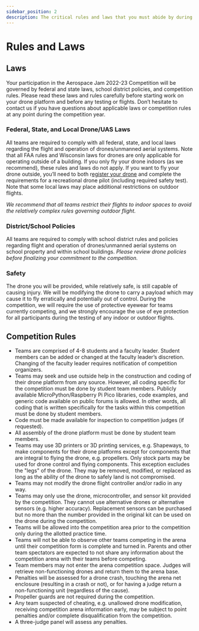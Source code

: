 ```yaml
---
sidebar_position: 2
description: The critical rules and laws that you must abide by during competition.
---
```


# Rules and Laws

## Laws

Your participation in the Aerospace Jam 2022-23 Competition will be governed by federal and state laws, school district policies, and competition rules. Please read these laws and rules carefully before starting work on your drone platform and before any testing or flights. Don’t hesitate to contact us if you have questions about applicable laws or competition rules at any point during the competition year.

### Federal, State, and Local Drone/UAS Laws

All teams are required to comply with all federal, state, and local laws regarding the flight and operation of drones/unmanned aerial systems. Note that all FAA rules and Wisconsin laws for drones are only applicable for operating outside of a building. If you only fly your drone indoors (as we recommend), these rules and laws do not apply. If you want to fly your drone outside, you’ll need to both r[egister your drone](https://faadronezone-access.faa.gov/#/) and complete the requirements for a recreational drone pilot (including required safety test). Note that some local laws may place additional restrictions on outdoor flights.

*We recommend that all teams restrict their flights to indoor spaces to avoid the relatively complex rules governing outdoor flight.*

### District/School Policies

All teams are required to comply with school district rules and policies regarding flight and operation of drones/unmanned aerial systems on school property and within school buildings. *Please review drone policies before finalizing your commitment to the competition.*

### Safety

The drone you will be provided, while relatively safe, is still capable of causing injury.  We will be modifying the drone to carry a payload which may cause it to fly erratically and potentially out of control.  During the competition, we will require the use of protective eyewear for teams currently competing, and we strongly encourage the use of eye protection for all participants during the testing of any indoor or outdoor flights.

## Competition Rules

- Teams are comprised of 4-8 students and a faculty leader. Student members can be added or changed at the faculty leader’s discretion. Changing of the faculty leader requires notification of competition organizers.
- Teams may seek and use outside help in the construction and coding of their drone platform from any source. However, all coding specific for the competition must be done by student team members. Publicly available MicroPython/Raspberry Pi Pico libraries, code examples, and generic code available on public forums is allowed. In other words, all coding that is written specifically for the tasks within this competition must be done by student members.
- Code must be made available for inspection to competition judges (if requested).
- All assembly of the drone platform must be done by student team members.
- Teams may use 3D printers or 3D printing services, e.g. Shapeways, to make components for their drone platforms except for components that are integral to flying the drone, e.g. propellers. Only stock parts may be used for drone control and flying components. This exception excludes the "legs" of the drone. They may be removed, modified, or replaced as long as the ability of the drone to safely land is not compromised.
- Teams may not modify the drone flight controller and/or radio in any way.
- Teams may only use the drone, microcontroller, and sensor kit provided by the competition. They cannot use alternative drones or alternative sensors (e.g. higher accuracy). Replacement sensors can be purchased but no more than the number provided in the original kit can be used on the drone during the competition.
- Teams will be allowed into the competition area prior to the competition only during the allotted practice time.
- Teams will not be able to observe other teams competing in the arena until their competition form is complete and turned in. Parents and other team spectators are expected to not share any information about the competition arena with their teams before competing.
- Team members may not enter the arena competition space. Judges will retrieve non-functioning drones and return them to the arena base.
- Penalties will be assessed for a drone crash, touching the arena net enclosure (resulting in a crash or not), or for having a judge return a non-functioning unit (regardless of the cause).
- Propeller guards are not required during the competition.
- Any team suspected of cheating, e.g. unallowed drone modification, receiving competition arena information early, may be subject to point penalties and/or complete disqualification from the competition.
- A three-judge panel will assess any penalties.
